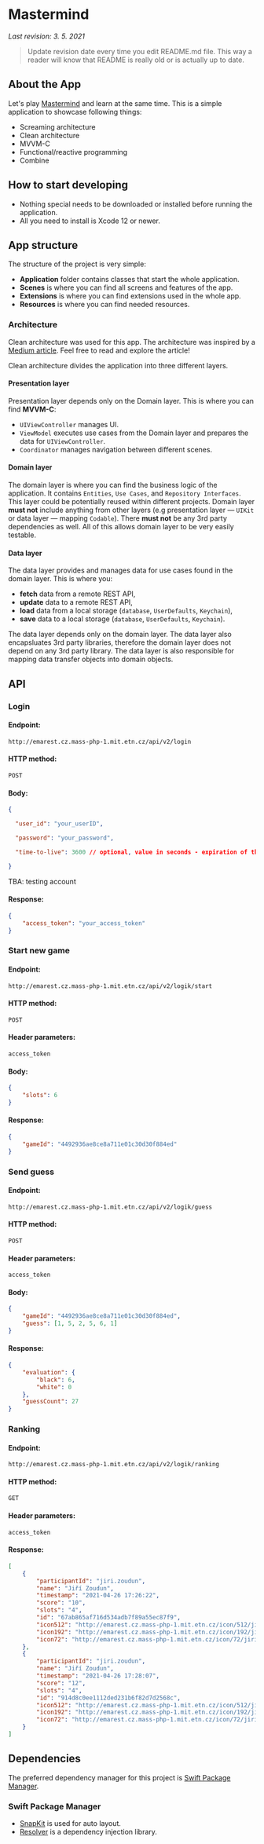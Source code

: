 # Mastermind

_Last revision: 3. 5. 2021_
> Update revision date every time you edit README.md file. This way a reader will know that README is really old or is actually up to date.
## About the App

Let's play [Mastermind](https://en.wikipedia.org/wiki/Mastermind_(board_game)) and learn at the same time. This is a simple application to showcase following things:

* Screaming architecture
* Clean architecture
* MVVM-C
* Functional/reactive programming
* Combine

## How to start developing

* Nothing special needs to be downloaded or installed before running the application.
* All you need to install is Xcode 12 or newer.

## App structure

The structure of the project is very simple:
* **Application** folder contains classes that start the whole application.
* **Scenes** is where you can find all screens and features of the app.
* **Extensions** is where you can find extensions used in the whole app.
* **Resources** is where you can find needed resources.

### Architecture

Clean architecture was used for this app. The architecture was inspired by a [Medium article](https://tech.olx.com/clean-architecture-and-mvvm-on-ios-c9d167d9f5b3). Feel free to read and explore the article!

Clean architecture divides the application into three different layers.
#### Presentation layer
Presentation layer depends only on the Domain layer. This is where you can find **MVVM-C**:
- `UIViewController` manages UI.
- `ViewModel` executes use cases from the Domain layer and prepares the data for `UIViewController`.
- `Coordinator` manages navigation between different scenes.

#### Domain layer

The domain layer is where you can find the business logic of the application. It contains `Entities`, `Use Cases`, and `Repository Interfaces`. This layer could be potentially reused within different projects. Domain layer **must not** include anything from other layers (e.g presentation layer — `UIKit` or data layer — mapping `Codable`). There **must not** be any 3rd party dependencies as well. All of this allows domain layer to be very easily testable.

#### Data layer

The data layer provides and manages data for use cases found in the domain layer. This is where you:
* **fetch** data from a remote REST API,
* **update** data to a remote REST API,
* **load** data from a local storage (`database`, `UserDefaults`, `Keychain`),
* **save** data to a local storage (`database`, `UserDefaults`, `Keychain`).

The data layer depends only on the domain layer. The data layer also encapsluates 3rd party libraries, therefore the domain layer does not depend on any 3rd party library. The data layer is also responsible for mapping data transfer objects into domain objects.

## API

### Login

#### Endpoint:
`http://emarest.cz.mass-php-1.mit.etn.cz/api/v2/login`
#### HTTP method:
`POST`
#### Body: 
``` json
{

  "user_id": "your_userID",

  "password": "your_password",

  "time-to-live": 3600 // optional, value in seconds - expiration of the token, range <30,3600>

}
```
TBA: testing account
#### Response:
``` json
{
    "access_token": "your_access_token"
}
```

### Start new game

#### Endpoint:
`http://emarest.cz.mass-php-1.mit.etn.cz/api/v2/logik/start`
#### HTTP method:
`POST`
#### Header parameters:
`access_token`
#### Body: 
``` json
{
    "slots": 6
}
```
#### Response:
``` json
{
    "gameId": "4492936ae8ce8a711e01c30d30f884ed"
}
```

### Send guess

#### Endpoint:
`http://emarest.cz.mass-php-1.mit.etn.cz/api/v2/logik/guess`
#### HTTP method:
`POST`
#### Header parameters:
`access_token`
#### Body: 
``` json
{
    "gameId": "4492936ae8ce8a711e01c30d30f884ed",
    "guess": [1, 5, 2, 5, 6, 1]
}
```
#### Response:
``` json
{
    "evaluation": {
        "black": 6,
        "white": 0
    },
    "guessCount": 27
}
```

### Ranking

#### Endpoint:
`http://emarest.cz.mass-php-1.mit.etn.cz/api/v2/logik/ranking`
#### HTTP method:
`GET`
#### Header parameters:
`access_token`
#### Response:
``` json
[
    {
        "participantId": "jiri.zoudun",
        "name": "Jiří Zoudun",
        "timestamp": "2021-04-26 17:26:22",
        "score": "10",
        "slots": "4",
        "id": "67ab865af716d534adb7f89a55ec87f9",
        "icon512": "http://emarest.cz.mass-php-1.mit.etn.cz/icon/512/jiri.zoudun.jpg",
        "icon192": "http://emarest.cz.mass-php-1.mit.etn.cz/icon/192/jiri.zoudun.jpg",
        "icon72": "http://emarest.cz.mass-php-1.mit.etn.cz/icon/72/jiri.zoudun.jpg"
    },
    {
        "participantId": "jiri.zoudun",
        "name": "Jiří Zoudun",
        "timestamp": "2021-04-26 17:28:07",
        "score": "12",
        "slots": "4",
        "id": "914d8c0ee1112ded231b6f82d7d2568c",
        "icon512": "http://emarest.cz.mass-php-1.mit.etn.cz/icon/512/jiri.zoudun.jpg",
        "icon192": "http://emarest.cz.mass-php-1.mit.etn.cz/icon/192/jiri.zoudun.jpg",
        "icon72": "http://emarest.cz.mass-php-1.mit.etn.cz/icon/72/jiri.zoudun.jpg"
    }
]
```

## Dependencies

The preferred dependency manager for this project is [Swift Package Manager](https://swift.org/package-manager/).

### Swift Package Manager

- [SnapKit](https://github.com/SnapKit/SnapKit) is used for auto layout.
- [Resolver](https://github.com/hmlongco/Resolver) is a dependency injection library.